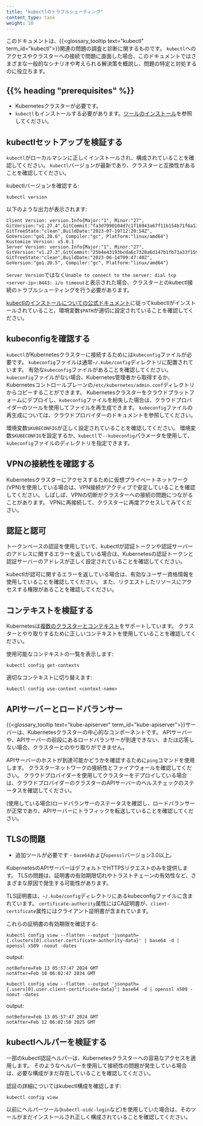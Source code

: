 ```yaml
---
title: "kubectlのトラブルシューティング"
content_type: task
weight: 10
---
```


<!-- overview -->

このドキュメントは、{{<glossary_tooltip text="kubectl" term_id="kubectl">}}関連の問題の調査と診断に関するものです。
`kubectl`へのアクセスやクラスターへの接続で問題に直面した場合、このドキュメントではさまざまな一般的なシナリオや考えられる解決策を概説し、問題の特定と対処するのに役立ちます。

<!-- body -->

## {{% heading "prerequisites" %}}

* Kubernetesクラスターが必要です。
* `kubectl`もインストールする必要があります。[ツールのインストール](/ja/docs/tasks/tools/#kubectl)を参照してください。

## kubectlセットアップを検証する

`kubectl`がローカルマシンに正しくインストールされ、構成されていることを確認してください。
`kubectl`バージョンが最新であり、クラスターと互換性があることを確認してください。

kubectlバージョンを確認する:

```shell
kubectl version
```

以下のような出力が表示されます:

```console
Client Version: version.Info{Major:"1", Minor:"27", GitVersion:"v1.27.4",GitCommit:"fa3d7990104d7c1f16943a67f11b154b71f6a132", GitTreeState:"clean",BuildDate:"2023-07-19T12:20:54Z", GoVersion:"go1.20.6", Compiler:"gc", Platform:"linux/amd64"}
Kustomize Version: v5.0.1
Server Version: version.Info{Major:"1", Minor:"27", GitVersion:"v1.27.3",GitCommit:"25b4e43193bcda6c7328a6d147b1fb73a33f1598", GitTreeState:"clean",BuildDate:"2023-06-14T09:47:40Z", GoVersion:"go1.20.5", Compiler:"gc", Platform:"linux/amd64"}

```

`Server Version`ではなく`Unable to connect to the server: dial tcp <server-ip>:8443: i/o timeout`と表示された場合、クラスターとのkubectl接続のトラブルシューティングを行う必要があります。

[kubectlのインストールについての公式ドキュメント](/ja/docs/tasks/tools/#kubectl)に従ってkubectlがインストールされていること、環境変数`$PATH`が適切に設定されていることを確認してください。

## kubeconfigを確認する

`kubectl`がKubernetesクラスターに接続するためには`kubeconfig`ファイルが必要です。
`kubeconfig`ファイルは通常`~/.kube/config`ディレクトリに配置されています。
有効な`kubeconfig`ファイルがあることを確認してください。
`kubeconfig`ファイルがない場合、Kubernetes管理者から取得するか、Kubernetesコントロールプレーンの`/etc/kubernetes/admin.conf`ディレクトリからコピーすることができます。
Kubernetesクラスターをクラウドプラットフォームにデプロイし、`kubeconfig`ファイルを紛失した場合は、クラウドプロバイダーのツールを使用してファイルを再生成できます。
`kubeconfig`ファイルの再生成については、クラウドプロバイダーのドキュメントを参照してください。

環境変数`$KUBECONFIG`が正しく設定されていることを確認してください。
環境変数`$KUBECONFIG`を設定するか、`kubectl`で`--kubeconfig`パラメータを使用して、`kubeconfig`ファイルのディレクトリを指定できます。

## VPNの接続性を確認する

Kubernetesクラスターにアクセスするために仮想プライベートネットワーク(VPN)を使用している場合は、VPN接続がアクティブで安定していることを確認してください。
しばしば、VPNの切断がクラスターへの接続の問題につながることがあります。
VPNに再接続して、クラスターに再度アクセスしてみてください。

## 認証と認可

トークンベースの認証を使用していて、kubectlが認証トークンや認証サーバーのアドレスに関するエラーを返している場合は、Kubernetesの認証トークンと認証サーバーのアドレスが正しく設定されていることを確認してください。

kubectlが認可に関するエラーを返している場合は、有効なユーザー資格情報を使用していることを確認してください。
また、リクエストしたリソースにアクセスする権限があることを確認してください。

## コンテキストを検証する

Kubernetesは[複数のクラスターとコンテキスト](/ja/docs/tasks/access-application-cluster/configure-access-multiple-clusters/)をサポートしています。
クラスターとやり取りするために正しいコンテキストを使用していることを確認してください。

使用可能なコンテキストの一覧を表示します:

```shell
kubectl config get-contexts
```

適切なコンテキストに切り替えます:

```shell
kubectl config use-context <context-name>
```

## APIサーバーとロードバランサー

{{<glossary_tooltip text="kube-apiserver" term_id="kube-apiserver">}}サーバーは、Kubernetesクラスターの中心的なコンポーネントです。
APIサーバーや、APIサーバーの前段にあるロードバランサーが到達できない、または応答しない場合、クラスターとのやり取りができません。

APIサーバーのホストが到達可能かどうかを確認するために`ping`コマンドを使用します。
クラスターネットワークの接続性とファイアウォールを確認してください。
クラウドプロバイダーを使用してクラスターをデプロイしている場合は、クラウドプロバイダーのクラスターのAPIサーバーのヘルスチェックのステータスを確認してください。

(使用している場合)ロードバランサーのステータスを確認し、ロードバランサーが正常であり、APIサーバーにトラフィックを転送していることを確認してください。

## TLSの問題
* 追加ツールが必要です - `base64`および`openssl`バージョン3.0以上。

KubernetesのAPIサーバーはデフォルトでHTTPSリクエストのみを提供します。
TLSの問題は、証明書の有効期限切れやトラストチェーンの有効性など、さまざまな原因で発生する可能性があります。

TLS証明書は、`~/.kube/config`ディレクトリにあるkubeconfigファイルに含まれています。
`certificate-authority`属性にはCA証明書が、`client-certificate`属性にはクライアント証明書が含まれています。

これらの証明書の有効期限を確認する:

```shell
kubectl config view --flatten --output 'jsonpath={.clusters[0].cluster.certificate-authority-data}' | base64 -d | openssl x509 -noout -dates
```

output:
```console
notBefore=Feb 13 05:57:47 2024 GMT
notAfter=Feb 10 06:02:47 2034 GMT
```

```shell
kubectl config view --flatten --output 'jsonpath={.users[0].user.client-certificate-data}'| base64 -d | openssl x509 -noout -dates
```

output:
```console
notBefore=Feb 13 05:57:47 2024 GMT
notAfter=Feb 12 06:02:50 2025 GMT
```

## kubectlヘルパーを検証する

一部のkubectl認証ヘルパーは、Kubernetesクラスターへの容易なアクセスを適用します。
そのようなヘルパーを使用して接続性の問題が発生している場合は、必要な構成がまだ存在していることを確認してください。

認証の詳細についてはkubectl構成を確認します:

```shell
kubectl config view
```

以前にヘルパーツール(`kubectl-oidc-login`など)を使用していた場合は、そのツールがまだインストールされ正しく構成されていることを確認してください。
